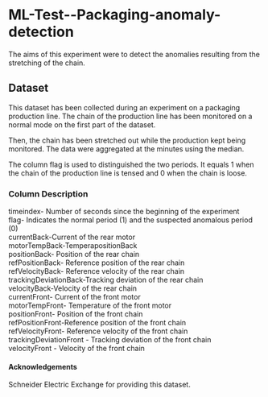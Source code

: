 # ML-Test--Packaging-anomaly-detection

The aims of this experiment were to detect the anomalies resulting from the stretching of the chain.

## Dataset 

This dataset has been collected during an experiment on a packaging production line. The chain of the production line has been monitored on a normal mode on the first part of the dataset.

Then, the chain has been stretched out while the production kept being monitored. The data were aggregated at the minutes using the median.

The column flag is used to distinguished the two periods. It equals 1 when the chain of the production line is tensed and 0 when the chain is loose.

### Column Description 

timeindex- Number of seconds since the beginning of the experiment\
flag- Indicates the normal period (1) and the suspected anomalous period (0)\
currentBack-Current of the rear motor\
motorTempBack-TemperapositionBack\
positionBack- Position of the rear chain\
refPositionBack- Reference position of the rear chain\
refVelocityBack- Reference velocity of the rear chain\
trackingDeviationBack-Tracking deviation of the rear chain\
velocityBack-Velocity of the rear chain\
currentFront- Current of the front motor\
motorTempFront- Temperature of the front motor\
positionFront- Position of the front chain\
refPositionFront-Reference position of the front chain\
refVelocityFront- Reference velocity of the front chain\
trackingDeviationFront - Tracking deviation of the front chain\
velocityFront - Velocity of the front chain

#### Acknowledgements
Schneider Electric Exchange for providing this dataset.
